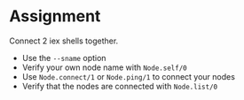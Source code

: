 # Assignment

Connect 2 iex shells together.

* Use the `--sname` option
* Verify your own node name with `Node.self/0`
* Use `Node.connect/1` or `Node.ping/1` to connect your nodes
* Verify that the nodes are connected with `Node.list/0`